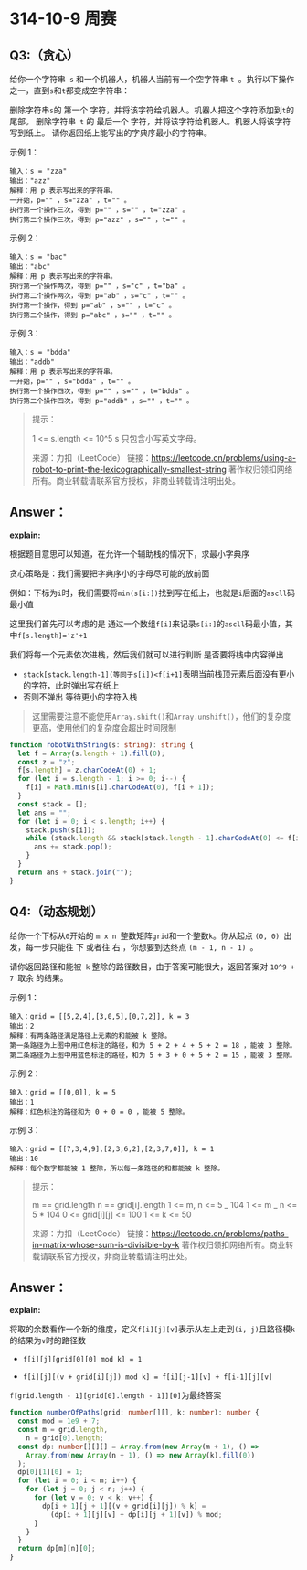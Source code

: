 # 314-10-9 周赛

## Q3:（贪心）

给你一个字符串` s` 和一个机器人，机器人当前有一个空字符串 `t `。执行以下操作之一，直到`s`和`t`都变成空字符串：

删除字符串`s`的 第一个 字符，并将该字符给机器人。机器人把这个字符添加到`t`的尾部。
删除字符串` t` 的 最后一个 字符，并将该字符给机器人。机器人将该字符写到纸上。
请你返回纸上能写出的字典序最小的字符串。

示例 1：

```
输入：s = "zza"
输出："azz"
解释：用 p 表示写出来的字符串。
一开始，p="" ，s="zza" ，t="" 。
执行第一个操作三次，得到 p="" ，s="" ，t="zza" 。
执行第二个操作三次，得到 p="azz" ，s="" ，t="" 。
```

示例 2：

```
输入：s = "bac"
输出："abc"
解释：用 p 表示写出来的字符串。
执行第一个操作两次，得到 p="" ，s="c" ，t="ba" 。
执行第二个操作两次，得到 p="ab" ，s="c" ，t="" 。
执行第一个操作，得到 p="ab" ，s="" ，t="c" 。
执行第二个操作，得到 p="abc" ，s="" ，t="" 。
```

示例 3：

```
输入：s = "bdda"
输出："addb"
解释：用 p 表示写出来的字符串。
一开始，p="" ，s="bdda" ，t="" 。
执行第一个操作四次，得到 p="" ，s="" ，t="bdda" 。
执行第二个操作四次，得到 p="addb" ，s="" ，t="" 。
```

> 提示：
>
> 1 <= s.length <= 10^5
> s 只包含小写英文字母。
>
> 来源：力扣（LeetCode）
> 链接：https://leetcode.cn/problems/using-a-robot-to-print-the-lexicographically-smallest-string
> 著作权归领扣网络所有。商业转载请联系官方授权，非商业转载请注明出处。

## Answer：

**explain:**

根据题目意思可以知道，在允许一个辅助栈的情况下，求最小字典序

贪心策略是：我们需要把字典序小的字母尽可能的放前面

例如：下标为`i`时，我们需要将`min(s[i:])`找到写在纸上，也就是`i`后面的`ascll`码最小值

这里我们首先可以考虑的是 通过一个数组`f[i]`来记录`s[i:]`的`ascll`码最小值，其中`f[s.length]='z'+1`

我们将每一个元素依次进栈，然后我们就可以进行判断 是否要将栈中内容弹出

- `stack[stack.length-1](等同于s[i])<f[i+1]`表明当前栈顶元素后面没有更小的字符，此时弹出写在纸上
- 否则不弹出 等待更小的字符入栈

> 这里需要注意不能使用`Array.shift()`和`Array.unshift()`，他们的复杂度更高，使用他们的复杂度会超出时间限制

```ts
function robotWithString(s: string): string {
  let f = Array(s.length + 1).fill(0);
  const z = "z";
  f[s.length] = z.charCodeAt(0) + 1;
  for (let i = s.length - 1; i >= 0; i--) {
    f[i] = Math.min(s[i].charCodeAt(0), f[i + 1]);
  }
  const stack = [];
  let ans = "";
  for (let i = 0; i < s.length; i++) {
    stack.push(s[i]);
    while (stack.length && stack[stack.length - 1].charCodeAt(0) <= f[i + 1]) {
      ans += stack.pop();
    }
  }
  return ans + stack.join("");
}
```

## Q4:（动态规划）

给你一个下标从`0`开始的 `m x n `整数矩阵`grid`和一个整数`k`。你从起点 `(0, 0) `出发，每一步只能往 下 或者往 右 ，你想要到达终点 `(m - 1, n - 1) `。

请你返回路径和能被` k` 整除的路径数目，由于答案可能很大，返回答案对 `10^9 + 7 `取余 的结果。

示例 1：

```
输入：grid = [[5,2,4],[3,0,5],[0,7,2]], k = 3
输出：2
解释：有两条路径满足路径上元素的和能被 k 整除。
第一条路径为上图中用红色标注的路径，和为 5 + 2 + 4 + 5 + 2 = 18 ，能被 3 整除。
第二条路径为上图中用蓝色标注的路径，和为 5 + 3 + 0 + 5 + 2 = 15 ，能被 3 整除。
```

示例 2：

```
输入：grid = [[0,0]], k = 5
输出：1
解释：红色标注的路径和为 0 + 0 = 0 ，能被 5 整除。
```

示例 3：

```
输入：grid = [[7,3,4,9],[2,3,6,2],[2,3,7,0]], k = 1
输出：10
解释：每个数字都能被 1 整除，所以每一条路径的和都能被 k 整除。
```

> 提示：
>
> m == grid.length
> n == grid[i].length
> 1 <= m, n <= 5 _ 104
> 1 <= m _ n <= 5 \* 104
> 0 <= grid[i][j] <= 100
> 1 <= k <= 50
>
> 来源：力扣（LeetCode）
> 链接：https://leetcode.cn/problems/paths-in-matrix-whose-sum-is-divisible-by-k
> 著作权归领扣网络所有。商业转载请联系官方授权，非商业转载请注明出处。

## Answer：

**explain:**

将取的余数看作一个新的维度，定义`f[i][j][v]`表示从左上走到`(i, j)`且路径模`k`的结果为`v`时的路径数

- `f[i][j][grid[0][0] mod k] = 1`

- `f[i][j][(v + grid[i][j]) mod k] = f[i][j-1][v] + f[i-1][j][v]`

`f[grid.length - 1][grid[0].length - 1]][0]`为最终答案

```ts
function numberOfPaths(grid: number[][], k: number): number {
  const mod = 1e9 + 7;
  const m = grid.length,
    n = grid[0].length;
  const dp: number[][][] = Array.from(new Array(m + 1), () =>
    Array.from(new Array(n + 1), () => new Array(k).fill(0))
  );
  dp[0][1][0] = 1;
  for (let i = 0; i < m; i++) {
    for (let j = 0; j < n; j++) {
      for (let v = 0; v < k; v++) {
        dp[i + 1][j + 1][(v + grid[i][j]) % k] =
          (dp[i + 1][j][v] + dp[i][j + 1][v]) % mod;
      }
    }
  }
  return dp[m][n][0];
}
```
